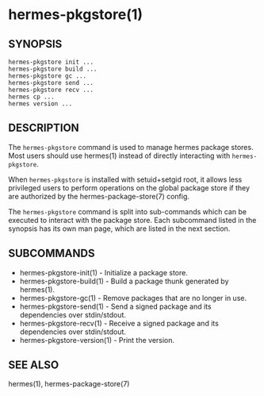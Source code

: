 hermes-pkgstore(1)
==================

## SYNOPSIS

`hermes-pkgstore init ...`<br>
`hermes-pkgstore build ...`<br>
`hermes-pkgstore gc ...`<br>
`hermes-pkgstore send ...`<br>
`hermes-pkgstore recv ...`<br>
`hermes cp ...`<br>
`hermes version ...`<br>

## DESCRIPTION

The `hermes-pkgstore` command is used to manage hermes package stores.
Most users should use hermes(1) instead of directly interacting with `hermes-pkgstore`.

When `hermes-pkgstore` is installed with setuid+setgid root, it allows less privileged
users to perform operations on the global package store if they are authorized
by the hermes-package-store(7) config.

The `hermes-pkgstore` command is split into sub-commands which can be executed to interact with the package store. Each subcommand listed in the synopsis has its own man page,
which are listed in the next section.

## SUBCOMMANDS

* hermes-pkgstore-init(1) - Initialize a package store.
* hermes-pkgstore-build(1) - Build a package thunk generated by hermes(1).
* hermes-pkgstore-gc(1) - Remove packages that are no longer in use.
* hermes-pkgstore-send(1) - Send a signed package and its dependencies over stdin/stdout.
* hermes-pkgstore-recv(1) - Receive a signed package and its dependencies over stdin/stdout.
* hermes-pkgstore-version(1) - Print the version.

## SEE ALSO

hermes(1), hermes-package-store(7)
